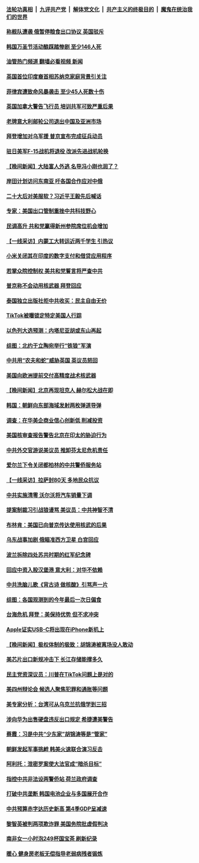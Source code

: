 ####  [法轮功真相](../../../../basic/blob/master/README.md?t=10300431) &nbsp;|&nbsp; [九评共产党](../../../../9ping.md/blob/master/README.md?t=10300431) &nbsp;|&nbsp; [解体党文化](../../../../jtdwh.md/blob/master/README.md?t=10300431)  &nbsp;|&nbsp; [共产主义的终极目的](../../../../gczydzjmd.md/blob/master/README.md?t=10300431) &nbsp;|&nbsp; [魔鬼在统治我们的世界](../../../../mgztzwmdsj.md/blob/master/README.md?t=10300431) 

#### [称舰队遭袭 俄暂停粮食出口协议 英国驳斥](../pages/nsc418/n13855449.md?t=10300431) 

#### [韩国万圣节活动酿踩踏惨剧 至少146人死](../pages/nsc418/n13855476.md?t=10300431) 

#### [油管热门频道 翻墙必看视频 新闻](http://209.250.226.216:81/youtube.html?10300431)

#### [英国首位印度裔首相苏纳克家庭背景引关注](../pages/nsc418/n13855259.md?t=10300431) 

#### [菲律宾遭致命风暴袭击 至少45人死数十伤](../pages/nsc418/n13855428.md?t=10300431) 

#### [英国加拿大警告飞行员 培训共军可致严重后果](../pages/nsc418/n13855297.md?t=10300431) 

#### [老牌意大利邮轮公司退出中国及亚洲市场](../pages/nsc418/n13855258.md?t=10300431) 

#### [拜登增加对乌军援 普京宣布完成征兵动员](../pages/nsc418/n13855328.md?t=10300431) 

#### [驻日美军F-15战机将退役 改派先进战机轮换](../pages/nsc418/n13855263.md?t=10300431) 


#### [【晚间新闻】大陆富人外逃 名导冯小刚也润了？](../pages/nsc418/n13854980.md?t=10300431) 


#### [岸田计划访问东南亚 吁各国合作应对中俄](../pages/nsc418/n13855201.md?t=10300431) 

#### [二十大后对美服软？习近平王毅先后喊话](../pages/nsc418/n13855160.md?t=10300431) 

#### [专家：美国出口管制重挫中共科技野心](../pages/nsc418/n13855159.md?t=10300431) 

#### [民调高升 共和党赢得新州参院席位机会增加](../pages/nsc418/n13854945.md?t=10300431) 

#### [【一线采访】内蒙工大转运近两千学生 引热议](../pages/nsc418/n13854643.md?t=10300431) 

#### [小米关闭其在印度的数字支付和借贷应用程序](../pages/nsc418/n13854939.md?t=10300431) 

#### [若掌众院控制权 美共和党誓言将严查中共](../pages/nsc418/n13854888.md?t=10300431) 

#### [普京称不会动用核武器 拜登回应](../pages/nsc418/n13854846.md?t=10300431) 

#### [泰国独立出版社拒中共收买：民主自由无价](../pages/nsc418/n13854788.md?t=10300431) 

#### [TikTok被曝锁定特定美国人行踪](../pages/nsc418/n13854568.md?t=10300431) 

#### [以色列大选预测：内塔尼亚胡或东山再起](../pages/nsc418/n13854841.md?t=10300431) 

#### [组图：北约于立陶宛举行“铁狼”军演](../pages/nsc418/n13854692.md?t=10300431) 

#### [中共用“农夫和蛇”威胁英国 英议员怒回](../pages/nsc418/n13854850.md?t=10300431) 

#### [美国向欧洲提前交付高精度战术核武器](../pages/nsc418/n13854787.md?t=10300431) 


#### [【晚间新闻】北京再现坦克人 赫尔松大战在即](../pages/nsc418/n13854593.md?t=10300431) 


#### [韩国：朝鲜向东部海域发射两枚弹道导弹](../pages/nsc418/n13854566.md?t=10300431) 

#### [调查：在华美企商业信心创新低 削减投资](../pages/nsc418/n13854463.md?t=10300431) 

#### [美国核审查报告警告北京在印太的胁迫行为](../pages/nsc418/n13854269.md?t=10300431) 

#### [中共外交官游说美议员 推卸芬太尼危机责任](../pages/nsc418/n13854308.md?t=10300431) 

#### [爱尔兰下令关闭都柏林的中共警侨服务站](../pages/nsc418/n13854286.md?t=10300431) 

#### [【一线采访】拉萨封80天 多地民众抗议](../pages/nsc418/n13853861.md?t=10300431) 

#### [中共实施清零 沃尔沃将汽车销量下调](../pages/nsc418/n13854166.md?t=10300431) 

#### [提案制裁习引战狼谩骂 美议员：中共神智不清](../pages/nsc418/n13854155.md?t=10300431) 

#### [布林肯：美国已向普京传达使用核武的后果](../pages/nsc418/n13854141.md?t=10300431) 

#### [乌东战事加剧 俄瞄准西方卫星 白宫回应](../pages/nsc418/n13854092.md?t=10300431) 

#### [波兰拆除四处苏共时期的红军纪念碑](../pages/nsc418/n13854133.md?t=10300431) 

#### [回应中资入股汉堡港 意大利：对华不依赖](../pages/nsc418/n13854132.md?t=10300431) 

#### [中共洗脑儿歌《背古诗 做核酸》引骂声一片](../pages/nsc418/n13854062.md?t=10300431) 

#### [组图：各国观测到的今年最后一次日偏食](../pages/nsc418/n13854090.md?t=10300431) 

#### [台海危机 拜登：美保持优势 但不求冲突](../pages/nsc418/n13854087.md?t=10300431) 

#### [Apple证实USB-C将出现在iPhone新机上](../pages/nsc418/n13853862.md?t=10300431) 


#### [【晚间新闻】极权体制的极致：胡锦涛被离场没人敢动](../pages/nsc418/n13853832.md?t=10300431) 

#### [美芯片出口新规冲击下 长江存储能撑多久](../pages/nsc418/n13853534.md?t=10300431) 

#### [民主党资深议员：川普在TikTok问题上是对的](../pages/nsc418/n13853556.md?t=10300431) 

#### [美四州辩论会 候选人聚焦犯罪和通胀等问题](../pages/nsc418/n13853476.md?t=10300431) 

#### [美专家分析：台湾可从乌克兰抗俄学到三招](../pages/nsc418/n13853178.md?t=10300431) 

#### [涉向华为出售硬盘违反出口规定 希捷遭美警告](../pages/nsc418/n13853447.md?t=10300431) 

#### [蔡霞：习是中共“少东家”胡锦涛等是“管家”](../pages/nsc418/n13853210.md?t=10300431) 

#### [朝鲜发起军事挑衅 韩美火速联合演习反击](../pages/nsc418/n13852988.md?t=10300431) 

#### [阿利托：泄密罗案使大法官成“暗杀目标”](../pages/nsc418/n13853440.md?t=10300431) 

#### [指控中共非法设两警侨站 荷兰政府调查](../pages/nsc418/n13852728.md?t=10300431) 

#### [打破中共垄断 韩国电池企业与多国展开合作](../pages/nsc418/n13852989.md?t=10300431) 

#### [中共预算赤字达历史新高 第4季GDP呈减速](../pages/nsc418/n13853163.md?t=10300431) 

#### [黎智英被判两项欺诈罪 美国务院批虚假判决](../pages/nsc418/n13853422.md?t=10300431) 

#### [南非女一小时泡249杯国宝茶 刷新纪录](../pages/nsc418/n13853069.md?t=10300431) 

#### [暖心 健身房老板无偿指导老弱病残者锻炼](../pages/nsc418/n13853026.md?t=10300431) 

<img src='http://gfw-breaker.win/goodnews/indexes/nsc418.md' width='0px' height='0px'/>
